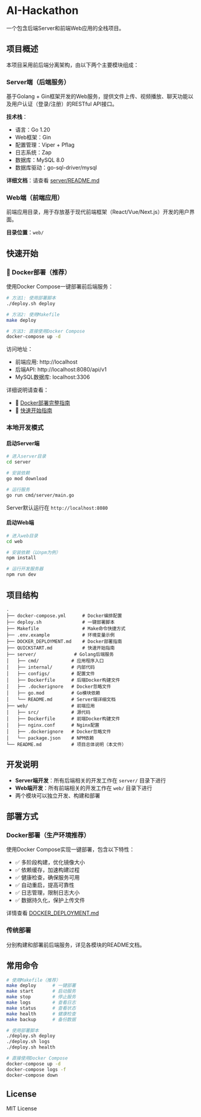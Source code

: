 # AI-Hackathon

一个包含后端Server和前端Web应用的全栈项目。

## 项目概述

本项目采用前后端分离架构，由以下两个主要模块组成：

### Server端（后端服务）

基于Golang + Gin框架开发的Web服务，提供文件上传、视频播放、聊天功能以及用户认证（登录/注册）的RESTful API接口。

**技术栈**：
- 语言：Go 1.20
- Web框架：Gin
- 配置管理：Viper + Pflag
- 日志系统：Zap
- 数据库：MySQL 8.0
- 数据库驱动：go-sql-driver/mysql

**详细文档**：请查看 [server/README.md](server/README.md)

### Web端（前端应用）

前端应用目录，用于存放基于现代前端框架（React/Vue/Next.js）开发的用户界面。

**目录位置**：`web/`

## 快速开始

### 🐳 Docker部署（推荐）

使用Docker Compose一键部署前后端服务：

```bash
# 方法1: 使用部署脚本
./deploy.sh deploy

# 方法2: 使用Makefile
make deploy

# 方法3: 直接使用Docker Compose
docker-compose up -d
```

访问地址：
- 前端应用: http://localhost
- 后端API: http://localhost:8080/api/v1
- MySQL数据库: localhost:3306

详细说明请查看：
- 📖 [Docker部署完整指南](DOCKER_DEPLOYMENT.md)
- 🚀 [快速开始指南](QUICKSTART.md)

### 本地开发模式

#### 启动Server端

```bash
# 进入server目录
cd server

# 安装依赖
go mod download

# 运行服务
go run cmd/server/main.go
```

Server默认运行在 `http://localhost:8080`

#### 启动Web端

```bash
# 进入web目录
cd web

# 安装依赖（以npm为例）
npm install

# 运行开发服务器
npm run dev
```

## 项目结构

```
.
├── docker-compose.yml      # Docker编排配置
├── deploy.sh               # 一键部署脚本
├── Makefile                # Make命令快捷方式
├── .env.example            # 环境变量示例
├── DOCKER_DEPLOYMENT.md    # Docker部署指南
├── QUICKSTART.md           # 快速开始指南
├── server/              # Golang后端服务
│   ├── cmd/            # 应用程序入口
│   ├── internal/       # 内部代码
│   ├── configs/        # 配置文件
│   ├── Dockerfile      # 后端Docker构建文件
│   ├── .dockerignore   # Docker忽略文件
│   ├── go.mod          # Go模块依赖
│   └── README.md       # Server端详细文档
├── web/                # 前端应用
│   ├── src/            # 源代码
│   ├── Dockerfile      # 前端Docker构建文件
│   ├── nginx.conf      # Nginx配置
│   ├── .dockerignore   # Docker忽略文件
│   └── package.json    # NPM依赖
└── README.md           # 项目总体说明（本文件）
```

## 开发说明

- **Server端开发**：所有后端相关的开发工作在 `server/` 目录下进行
- **Web端开发**：所有前端相关的开发工作在 `web/` 目录下进行
- 两个模块可以独立开发、构建和部署

## 部署方式

### Docker部署（生产环境推荐）

使用Docker Compose实现一键部署，包含以下特性：

- ✅ 多阶段构建，优化镜像大小
- ✅ 依赖缓存，加速构建过程
- ✅ 健康检查，确保服务可用
- ✅ 自动重启，提高可靠性
- ✅ 日志管理，限制日志大小
- ✅ 数据持久化，保护上传文件

详情查看 [DOCKER_DEPLOYMENT.md](DOCKER_DEPLOYMENT.md)

### 传统部署

分别构建和部署前后端服务，详见各模块的README文档。

## 常用命令

```bash
# 使用Makefile（推荐）
make deploy      # 一键部署
make start       # 启动服务
make stop        # 停止服务
make logs        # 查看日志
make status      # 查看状态
make health      # 健康检查
make backup      # 备份数据

# 使用部署脚本
./deploy.sh deploy
./deploy.sh logs
./deploy.sh health

# 直接使用Docker Compose
docker-compose up -d
docker-compose logs -f
docker-compose down
```

## License

MIT License
